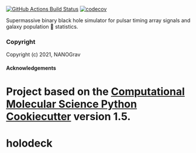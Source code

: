 [//]: # (Badges)
[![GitHub Actions Build Status](https://github.com/REPLACE_WITH_OWNER_ACCOUNT/holodeck/workflows/CI/badge.svg)](https://github.com/REPLACE_WITH_OWNER_ACCOUNT/holodeck/actions?query=workflow%3ACI)
[![codecov](https://codecov.io/gh/REPLACE_WITH_OWNER_ACCOUNT/holodeck/branch/master/graph/badge.svg)](https://codecov.io/gh/REPLACE_WITH_OWNER_ACCOUNT/holodeck/branch/master)


Supermassive binary black hole simulator for pulsar timing array signals and galaxy population  statistics.

### Copyright

Copyright (c) 2021, NANOGrav


#### Acknowledgements

Project based on the
[Computational Molecular Science Python Cookiecutter](https://github.com/molssi/cookiecutter-cms) version 1.5.
=======
# holodeck
